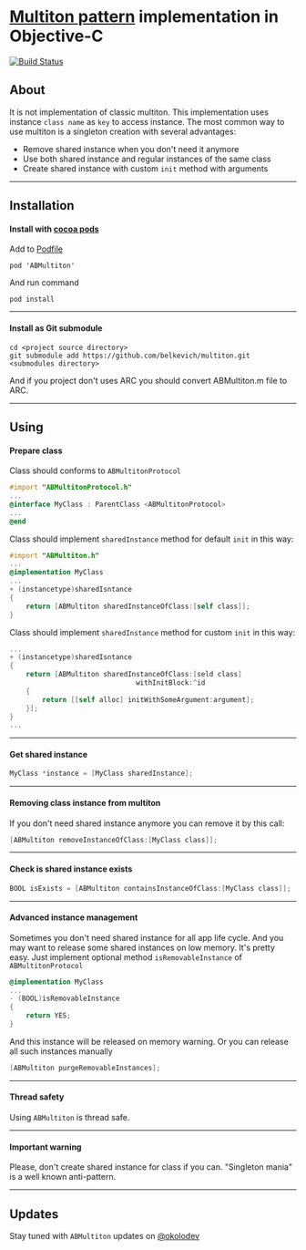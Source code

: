 [Multiton pattern](http://en.wikipedia.org/wiki/Multiton_pattern) implementation in Objective-C
========

[![Build Status](https://travis-ci.org/belkevich/multiton.png?branch=master)](https://travis-ci.org/belkevich/multiton)

## About
It is not implementation of classic multiton. This implementation uses instance `class name` as `key` to access instance.
The most common way to use multiton is a singleton creation with several advantages:
* Remove shared instance when you don't need it anymore
* Use both shared instance and regular instances of the same class
* Create shared instance with custom `init` method with arguments 

---

## Installation

#### Install with [cocoa pods](http://cocoapods.org/) 
Add to [Podfile](https://github.com/CocoaPods/CocoaPods/wiki/A-Podfile)
```
pod 'ABMultiton'
```

And run command
```
pod install
```
---

#### Install as Git submodule
```
cd <project source directory>
git submodule add https://github.com/belkevich/multiton.git <submodules directory>
```
And if you project don't uses ARC you should convert ABMultiton.m file to ARC.

---

## Using

#### Prepare class
Class should conforms to `ABMultitonProtocol`

```objective-c
#import "ABMultitonProtocol.h"
...
@interface MyClass : ParentClass <ABMultitonProtocol>
...
@end
```

Class should implement `sharedInstance` method for default `init` in this way:

```objective-c
#import "ABMultiton.h"
...
@implementation MyClass
...
+ (instancetype)sharedIsntance
{
    return [ABMultiton sharedInstanceOfClass:[self class]];
}
```

Class should implement `sharedInstance` method for custom `init` in this way:

```objective-c
...
+ (instancetype)sharedIsntance
{
    return [ABMultiton sharedInstanceOfClass:[seld class]
                               withInitBlock:^id
    {
        return [[self alloc] initWithSomeArgument:argument];
    }];
}
...
```

---

#### Get shared instance
```objective-c
MyClass *instance = [MyClass sharedInstance];
```
---

#### Removing class instance from multiton
If you don't need shared instance anymore you can remove it by this call:
```objective-c
[ABMultiton removeInstanceOfClass:[MyClass class]];
```
---

#### Check is shared instance exists
```objective-c
BOOL isExists = [ABMultiton containsInstanceOfClass:[MyClass class]];
```
---

#### Advanced instance management
Sometimes you don't need shared instance for all app life cycle. And you may want to release some shared instances on low memory. It's pretty easy. Just implement optional method `isRemovableInstance` of `ABMultitonProtocol`
```objective-c
@implementation MyClass
...
- (BOOL)isRemovableInstance
{
    return YES;
}
```
And this instance will be released on memory warning. Or you can release all such instances manually
```objective-c
[ABMultiton purgeRemovableInstances];
```
---

#### Thread safety
Using `ABMultiton` is thread safe.

---

#### Important warning
Please, don't create shared instance for class if you can. "Singleton mania" is a well known anti-pattern.

---

## Updates
Stay tuned with `ABMultiton` updates on [@okolodev](https://twitter.com/okolodev)

